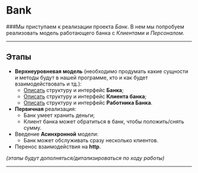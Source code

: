 # Bank

###Мы приступаем к реализации проекта *Банк*. В нем мы попробуем реализовать модель работающего банка с *Клиентами* и *Персоналом*.

---

## Этапы

- **Верхнеуровневая модель** (необходимо продумать какие сущности и методы будут в нашей программе, кто и как будет взаимодействовать и тд.):
    - [Описать](https://github.com/CodingSquire/go-courses/blob/main/lection_6/hw/bank/pkg/bank/bank.go) структуру и интерфейс **Банка**;
    - [Описать](https://github.com/CodingSquire/go-courses/blob/main/lection_6/hw/bank/pkg/person/client.go) структуру и интерфейс **Клиента банка**;
    - [Описать](https://github.com/CodingSquire/go-courses/blob/main/lection_6/hw/bank/pkg/person/worker.go) структуру и интерфейс **Работника Банка**.
- **Первичная** реализация:
  - Банк умеет хранить деньги;
  - Клиент банка может обратиться в банк, чтобы положить/снять сумму.
- Введение **Асинхронной** модели:
  - Банк может обслуживать сразу несколько клиентов.
- Перенос взаимодействия на **http**.

*(этапы будут дополняться/дитализироваться по ходу работы)*

----


